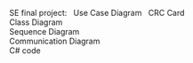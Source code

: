 SE final project:  
Use Case Diagram  
CRC Card  
Class Diagram  
Sequence Diagram  
Communication Diagram  
C# code  
